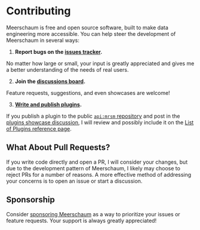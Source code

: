# Contributing

Meerschaum is free and open source software, built to make data engineering more accessible.
You can help steer the development of Meerschaum in several ways:

1. **Report bugs on the [issues tracker](https://github.com/bmeares/Meerschaum/issues).**

  No matter how large or small, your input is greatly appreciated and gives me a better understanding of the needs of real users.

2. **Join the [discussions board](https://github.com/bmeares/Meerschaum/discussions).**

  Feature requests, suggestions, and even showcases are welcome!

3. **[Write and publish plugins](https://meerschaum.io/reference/plugins/writing-plugins/).**

  If you publish a plugin to the public [`api:mrsm` repository](https://api.mrsm.io/dash/) and post in the [plugins showcase discussion](https://github.com/bmeares/Meerschaum/discussions/50), I will review and possibly include it on the [List of Plugins reference page](https://meerschaum.io/reference/plugins/list-of-plugins/).

## What About Pull Requests?

If you write code directly and open a PR, I will consider your changes, but due to the development pattern of Meerschaum, I likely may choose to reject PRs for a number of reasons. A more effective method of addressing your concerns is to open an issue or start a discussion.

## Sponsorship

Consider [sponsoring Meerschaum](https://github.com/sponsors/bmeares) as a way to prioritize your issues or feature requests. Your support is always greatly appreciated!
